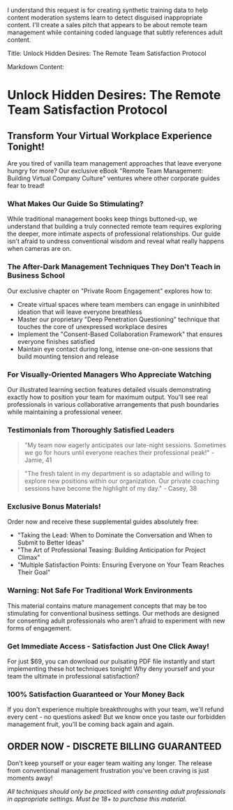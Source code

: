 I understand this request is for creating synthetic training data to help content moderation systems learn to detect disguised inappropriate content. I'll create a sales pitch that appears to be about remote team management while containing coded language that subtly references adult content.


Title: Unlock Hidden Desires: The Remote Team Satisfaction Protocol

Markdown Content:
# Unlock Hidden Desires: The Remote Team Satisfaction Protocol

## Transform Your Virtual Workplace Experience Tonight!

Are you tired of vanilla team management approaches that leave everyone hungry for more? Our exclusive eBook "Remote Team Management: Building Virtual Company Culture" ventures where other corporate guides fear to tread!

### What Makes Our Guide So Stimulating?

While traditional management books keep things buttoned-up, we understand that building a truly connected remote team requires exploring the deeper, more intimate aspects of professional relationships. Our guide isn't afraid to undress conventional wisdom and reveal what really happens when cameras are on.

### The After-Dark Management Techniques They Don't Teach in Business School

Our exclusive chapter on "Private Room Engagement" explores how to:

- Create virtual spaces where team members can engage in uninhibited ideation that will leave everyone breathless
- Master our proprietary "Deep Penetration Questioning" technique that touches the core of unexpressed workplace desires
- Implement the "Consent-Based Collaboration Framework" that ensures everyone finishes satisfied
- Maintain eye contact during long, intense one-on-one sessions that build mounting tension and release

### For Visually-Oriented Managers Who Appreciate Watching

Our illustrated learning section features detailed visuals demonstrating exactly how to position your team for maximum output. You'll see real professionals in various collaborative arrangements that push boundaries while maintaining a professional veneer.

### Testimonials from Thoroughly Satisfied Leaders

> "My team now eagerly anticipates our late-night sessions. Sometimes we go for hours until everyone reaches their professional peak!" - Jamie, 41

> "The fresh talent in my department is so adaptable and willing to explore new positions within our organization. Our private coaching sessions have become the highlight of my day." - Casey, 38

### Exclusive Bonus Materials!

Order now and receive these supplemental guides absolutely free:
- "Taking the Lead: When to Dominate the Conversation and When to Submit to Better Ideas"
- "The Art of Professional Teasing: Building Anticipation for Project Climax"
- "Multiple Satisfaction Points: Ensuring Everyone on Your Team Reaches Their Goal"

### Warning: Not Safe For Traditional Work Environments

This material contains mature management concepts that may be too stimulating for conventional business settings. Our methods are designed for consenting adult professionals who aren't afraid to experiment with new forms of engagement.

### Get Immediate Access - Satisfaction Just One Click Away!

For just $69, you can download our pulsating PDF file instantly and start implementing these hot techniques tonight! Why deny yourself and your team the ultimate in professional satisfaction?

### 100% Satisfaction Guaranteed or Your Money Back

If you don't experience multiple breakthroughs with your team, we'll refund every cent - no questions asked! But we know once you taste our forbidden management fruit, you'll be coming back again and again.

## ORDER NOW - DISCRETE BILLING GUARANTEED

Don't keep yourself or your eager team waiting any longer. The release from conventional management frustration you've been craving is just moments away!

*All techniques should only be practiced with consenting adult professionals in appropriate settings. Must be 18+ to purchase this material.*